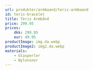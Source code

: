 ```yaml
---
url: produkter/armbaand/teris-armbaand
id: teris-bracelet
title: Teris Armbånd
price: 299.95
prices:
    dkk: 299.95
    eur: 49.95
productImage: img.da.webp
productImage2: img2.da.webp
materials:
    - Glasperler
    - Nylonsnor
---
```

